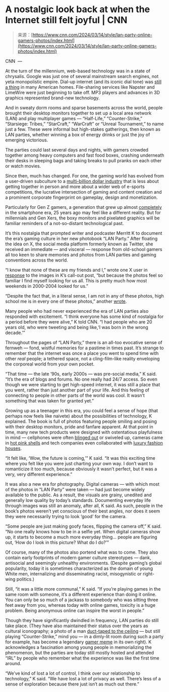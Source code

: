 <!--yml
category: 未分类
date: 2024-05-29 12:38:41
-->

# A nostalgic look back at when the Internet still felt joyful | CNN

> 来源：[https://www.cnn.com/2024/03/14/style/lan-party-online-gamers-photos/index.html](https://www.cnn.com/2024/03/14/style/lan-party-online-gamers-photos/index.html)

CNN  — 

At the turn of the millennium, web-based technology was in a state of chrysalis. Google was just one of several mainstream search engines, not yeta monopolistic empire. Dial-up internet (and its iconic dial tone) was [still a thing](https://www.pewresearch.org/internet/2006/05/28/part-1-broadband-adoption-in-the-united-states/) in many American homes. File-sharing services like Napster and LimeWire were just beginning to take off. MP3 players and advances in 3D graphics represented brand-new technology.

And in sweaty dorm rooms and sparse basements across the world, people brought their desktop monitors together to set up a local area network (LAN) and play multiplayer games — “Half-Life,” “Counter-Strike,” “Starsiege: Tribes,” “StarCraft,” “WarCraft” or “Unreal Tournament,” to name just a few. These were informal but high-stakes gatherings, then known as LAN parties, whether winning a box of energy drinks or just the joy of emerging victorious.

The parties could last several days and nights, with gamers crowded together among heavy computers and fast food boxes, crashing underneath their desks in sleeping bags and taking breaks to pull pranks on each other or watch movies.

Since then, much has changed. For one, the gaming world has evolved from a user-driven subculture to a [multi-billion dollar industry](https://www.statista.com/topics/868/video-games/) that is less about getting together in person and more about a wider web of e-sports competitions, the lucrative intersection of gaming and content creation and a prominent corporate fingerprint on gameplay, design and monetization.

Particularly for Gen Z gamers, a generation that grew up almost [completely](https://www.statista.com/topics/10943/social-media-and-generation-z-in-the-united-states/) in the smartphone era, 25 years ago may feel like a different reality. But for millennials and Gen Xers, the boxy monitors and pixelated graphics will be familiar reminders of a not-so-distant technological past.

It’s this nostalgia that prompted writer and podcaster Merritt K to document the era’s gaming culture in her new photobook “LAN Party.” After floating the idea on X, the social media platform formerly known as Twitter, she received an immediate — and visceral — response from old-school gamers all too keen to share memories and photos from LAN parties and gaming conventions across the world.

“I know that none of these are my friends and I,” wrote one X user in [response](https://x.com/timm3h/status/1433487542649716739?s=20) to the images in K’s call-out post, “but because the photos feel so familiar I find myself looking for us all. This is pretty much how most weekends in 2000-2004 looked for us.”

“Despite the fact that, in a literal sense, I am not in any of these photos, high school me is in every one of these photos,” another [wrote](https://twitter.com/G__R__A__G/status/1433263232374894592).

Many people who had never experienced the era of LAN parties also responded with excitement. “I think everyone has some kind of nostalgia for a period before they were alive,” K told CNN. “I had people who are 20 years old, who were tweeting and being like,‘I was born in the wrong decade.’”

Throughout the pages of “LAN Party,” there is an all-too evocative sense of fernweh — fond, wistful memories for a pastime in times past. It’s strange to remember that the internet was once a place you went to spend time with other *real* people; a tethered space, not a cling-film-like reality enveloping the corporeal world from your own pocket.

“That time — the late ’90s, early 2000s — was pre-social media,” K said. “It’s the era of blogs and forums. No one really had 24/7 access. So even though we were starting to get high-speed internet, it was still a place that you went, rather than just another part of your life. And this feeling of connecting to people in other parts of the world was cool. It wasn’t something that was taken for granted yet.”

Growing up as a teenager in this era, you could feel a sense of hope (that perhaps now feels like naivete) about the possibilities of technology, K explained. The book is full of photos featuring people smiling and posing with their desktop monitors, pride and fanfare apparent. At that point in time, many new tech products were designed with ostentatious playfulness in mind — cellphones were often [blinged out](https://www.pinterest.com/pin/198369558580619093/) or swiveled up, cameras came in [hot pink shells](https://www.etsy.com/listing/1317004963/vintage-2000s-pink-digital-camera) and tech companies even collaborated with [luxury fashion houses](https://www.tiktok.com/@legallynikki/video/7209517735729138990).

“It felt like, ‘Wow, the future is coming,’” K said. “It was this exciting time where you felt like you were just charting your own way. I don’t want to romanticize it too much, because obviously it wasn’t perfect, but it was a very, very different experience.”

It was also a new era for photography. Digital cameras — with which most of the photos in “LAN Party” were taken — had just become widely available to the public. As a result, the visuals are grainy, unedited and generally low quality by today’s standards. Documenting everyday life through images was still an anomaly, after all, K said. As such, people in the book’s photos weren’t yet conscious of their best angles, nor does it seem they were necessarily trying to look ‘good’ for the camera.

“Some people are just making goofy faces, flipping the camera off,” K said. “No one really knows how to be in a selfie yet. When digital cameras show up, it starts to become a much more everyday thing… people are figuring out, ‘How do I look in this picture? What do I do?’”

Of course, many of the photos also portend what was to come. They also contain early footprints of modern gamer culture stereotypes — dank, antisocial and seemingly unhealthy environments. (Despite gaming’s global popularity, today it is sometimes characterized as the domain of young White men, internalizing and disseminating racist, misogynistic or right-wing politics.)

Still, “it was a little more communal,” K said. “If you’re playing games in the same room with someone, it’s a different experience than doing it online. You can only be so much of a jackass to somebody who was sitting three feet away from you, whereas today with online games, toxicity is a huge problem. Being anonymous online can inspire the worst in people.”

Though they have significantly dwindled in frequency, LAN parties do still take place. (They have also maintained their status over the years as cultural iconography; a photo of a man [duct-taped to the ceiling](https://kotaku.com/15-years-later-heres-why-a-gamer-was-duct-taped-to-a-c-1796679499) — but still playing “Counter-Strike,” mind you — in a dimly-lit room during such a party for example, has become a legendary [gamer meme](https://www.reddit.com/r/movies/comments/fc7kbe/that_picture_of_a_gamer_ducttaped_to_the_ceiling/) in its own right). K acknowledges a fascination among young people in memorializing the phenomenon, but the parties are today still mostly hosted and attended “IRL” by people who remember what the experience was like the first time around.

“We’ve kind of lost a lot of control, I think over our relationship to technology,” K said. “We have lost a lot of privacy as well. There’s less of a sense of exploration because there just isn’t as much out there.”